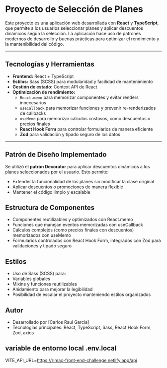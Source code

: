 # Proyecto de Selección de Planes

Este proyecto es una aplicación web desarrollada con **React** y **TypeScript**, que permite a los usuarios seleccionar planes y aplicar descuentos dinámicos según la selección. La aplicación hace uso de patrones modernos de desarrollo y buenas prácticas para optimizar el rendimiento y la mantenibilidad del código.

---

## Tecnologías y Herramientas

- **Frontend:** React + TypeScript
- **Estilos:** Sass (SCSS) para modularidad y facilidad de mantenimiento
- **Gestión de estado:** Context API de React
- **Optimización de rendimiento:**
  - `React.memo` para memorizar componentes y evitar renders innecesarios
  - `useCallback` para memorizar funciones y prevenir re-renderizados de callbacks
  - `useMemo` para memorizar cálculos costosos, como descuentos o precios finales
  - **React Hook Form** para controlar formularios de manera eficiente
  - **Zod** para validación y tipado seguro de los datos

---

## Patrón de Diseño Implementado

Se utilizó el **patrón Decorator** para aplicar descuentos dinámicos a los planes seleccionados por el usuario. Esto permite:

- Extender la funcionalidad de los planes sin modificar la clase original
- Aplicar descuentos o promociones de manera flexible
- Mantener el código limpio y escalable

## Estructura de Componentes

- Componentes reutilizables y optimizados con React.memo
- Funciones que manejan eventos memorizadas con useCallback
- Cálculos complejos (como precios finales con descuentos) memorizados con useMemo
- Formularios controlados con React Hook Form, integrados con Zod para validaciones y tipado seguro

## Estilos

- Uso de Sass (SCSS) para:
- Variables globales
- Mixins y funciones reutilizables
- Anidamiento para mejorar la legibilidad
- Posibilidad de escalar el proyecto manteniendo estilos organizados

## Autor

- Desarrollado por [Carlos Raul García]
- Tecnologías principales: React, TypeScript, Sass, React Hook Form, Zod, axios

## variable de entorno local .env.local

VITE_API_URL=https://rimac-front-end-challenge.netlify.app/api
